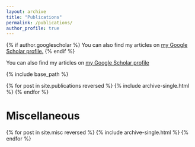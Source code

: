 ```yaml
---
layout: archive
title: "Publications"
permalink: /publications/
author_profile: true
---
```


{% if author.googlescholar %}
  You can also find my articles on <u><a href="{{https://scholar.google.com/citations?user=eaQMdjsAAAAJ&hl=en&oi=ao}}">my Google Scholar profile</a>.</u>
{% endif %}

You can also find my articles on [my Google Scholar profile](https://scholar.google.com/citations?user=eaQMdjsAAAAJ&hl=en&oi=ao)

{% include base_path %}

{% for post in site.publications reversed %}
  {% include archive-single.html %}
{% endfor %}

# Miscellaneous

{% for post in site.misc reversed %}
  {% include archive-single.html %}
{% endfor %}